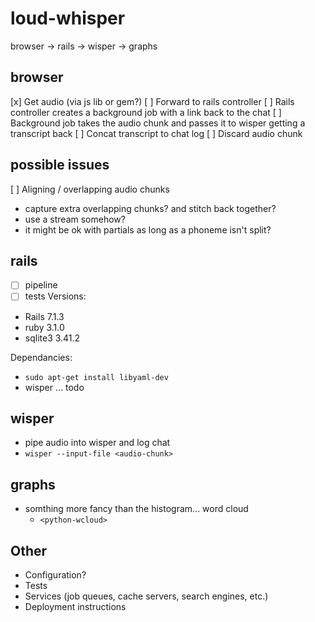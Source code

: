 # loud-whisper
browser -> rails -> wisper -> graphs

## browser
[x] Get audio (via js lib or gem?)
[ ] Forward to rails controller
[ ] Rails controller creates a background job with a link back to the chat
[ ] Background job takes the audio chunk and passes it to wisper getting a transcript back
[ ] Concat transcript to chat log
[ ] Discard audio chunk

## possible issues
[ ] Aligning / overlapping audio chunks
  - capture extra overlapping chunks? and stitch back together?
  - use a stream somehow?
  - it might be ok with partials as long as a phoneme isn't split?

## rails
- [ ] pipeline
- [ ] tests
Versions:
- Rails 7.1.3
- ruby 3.1.0
- sqlite3 3.41.2

Dependancies:
- `sudo apt-get install libyaml-dev`
- wisper ... todo

## wisper
- pipe audio into wisper and log chat
- `wisper --input-file <audio-chunk>`

## graphs
- somthing more fancy than the histogram... word cloud
  - `<python-wcloud>`


## Other
* Configuration?
* Tests
* Services (job queues, cache servers, search engines, etc.)
* Deployment instructions
